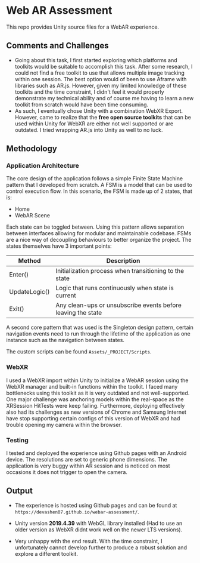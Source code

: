# Web AR Assessment 

This repo provides Unity source files for a WebAR experience.  

## Comments and Challenges

- Going about this task, I first started exploring which platforms and toolkits would be suitable to accomplish this task. After some research, I could not find a free toolkit to use that allows multiple image tracking within one session. The best option would of been to use Aframe with libraries such as AR.js. However, given my limited knowledge of these toolkits and the time constraint, I didn't feel it would properly demonstrate my technical ability and of course me having to learn a new toolkit from scratch would have been time consuming.
- As such, I eventually chose Unity with a combination WebXR Export. However, came to realize that the **free open source toolkits** that can be used within Unity for WebXR are either not well supported or are outdated. I tried wrapping AR.js into Unity as well to no luck. 

## Methodology

### Application Architecture

The core design of the application follows a simple Finite State Machine pattern that I developed from scratch.  A FSM is a model that can be used to control execution flow. In this scenario, the FSM is made up of 2 states, that is: 
- Home
- WebAR Scene

Each state can be toggled between. Using this pattern allows separation between interfaces allowing for modular and maintainable codebase. FSMs are a nice way of decoupling behaviours to better organize the project. The states themselves have 3 important points:

| Method        | Description                                                  |
|---------------|--------------------------------------------------------------|
| Enter()       | Initialization process when transitioning to the state       |
| UpdateLogic() | Logic that runs continuously when state is current           |
| Exit()        | Any clean-ups or unsubscribe events before leaving the state | 

A second core pattern that was used is the Singleton design pattern, certain navigation events need to run through the lifetime of the application as one instance such as the navigation between states. 

The custom scripts can be found ```Assets/_PROJECT/Scripts```.

### WebXR 

I used a WebXR import within Unity to initialize a WebAR session using the WebXR manager and built-in functions within the toolkit. I faced many bottlenecks using this toolkit as it is very outdated and not well-supported. One major challenge was anchoring models within the real-space as the XRSession HitTests were keep failing. Furthermore, deploying effectively also had its challenges as new versions of Chrome and Samsung Internet have stop supporting certain configs of this version of WebXR and had trouble opening my camera within the browser. 

### Testing

I tested and deployed the experience using Github pages with an Android device. The resolutions are set to generic phone dimensions. The application is very buggy within AR session and is noticed on most occasions it does not trigger to open the camera.  

## Output

- The experience is hosted using Github pages and can be found at ```https://devashen07.github.io/webar-assessment/```.
- Unity version **2019.4.39** with WebGL library installed (Had to use an older version as WebXR didnt work well on the newer LTS versions).

- Very unhappy with the end result. With the time constraint, I unfortunately cannot develop further to produce a robust solution and explore a different toolkit. 

